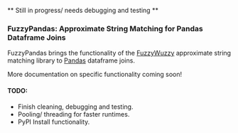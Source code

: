** Still in progress/ needs debugging and testing **

### FuzzyPandas: Approximate String Matching for Pandas Dataframe Joins

FuzzyPandas brings the functionality of the [FuzzyWuzzy](https://github.com/seatgeek/fuzzywuzzy) approximate string matching library to [Pandas](http://pandas.pydata.org/) dataframe joins.

More documentation on specific functionality coming soon!

#### TODO:
* Finish cleaning, debugging and testing.
* Pooling/ threading for faster runtimes.
* PyPI Install functionality.
